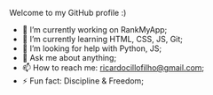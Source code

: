 Welcome to my GitHub profile :)

- 🔭 I’m currently working on RankMyApp;
- 🌱 I’m currently learning HTML, CSS, JS, Git;
- 🤔 I’m looking for help with Python, JS;
- 💬 Ask me about anything;
- 📫 How to reach me: ricardocillofilho@gmail.com;
- ⚡ Fun fact: Discipline & Freedom;

